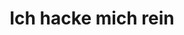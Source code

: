 ---
templateKey: 'index-page'
newPage: false
title: Ich hacke mich rein
masthead:
    image: img/hello.jpg
    name: Marcel Attinger
    claim: Grafik Designer - Web Entwickler - User Experience Developer
services:
  - headline: Alles beginnt mit einer guten Konzeption
    description: Wir legen in einem ausführlichem Gespräch gemeinsam die Ziele für deinen Webauftritt fest. Auf dieser Basis erarbeite ich für dich ein maßgeschneidertes Konzept.
  - headline: Design verbindet Information und Verstehen!
    description: Lorem Ipsum
  - headline: Umsetzung
    description: Lorem Ipsum
aboutMe:
    headline: Über mich
    leftText: Hi, mein Name ist Marcel und ich bin seit 2013 als Webentwickler tätig. In
              dieser Zeit konnte ich bereits mit vielen Kunden und Kollegen spannende Projekte
              umsetzen. Unkomplizierte Kommunikation, schnelle Reaktionszeiten und der Einsatz der
              neuesten Technologien zählen zu meinen Stärken.
    rightText: Mir ist im Umgang mit Kunden wichtig direkt im Vorgespräch die bestmögliche
               Lösung zu identifizieren. So könnnen wir gezielt eine Strategie entwickeln um ihren
               Webauftritt perfekt auf Ihre Bedürfnisse abzustimmen. Reminder Studium
portfolio:
  - image: img/portfolio/kevlena-preview.jpg
    imageAlt: http://www.kl-hochzeit.info/
    item:
      linkTarget: http://kl-hochzeit.info/
      image: img/portfolio/kevlena-website.png
      imageAlt: kl-hochzeit.info
      headline: Lena und Kevin Kirr
      description: Lena und Kevin kamen mit der Idee auf mich zu, die Einladung zu Ihrer Hochzeit interaktiv zu
                   gestalten. Die beiden hatten sich bereits erste Gedanken
                   gemacht, die wir in einem gemeinsamen Gespräch weiterentwickelten. Darauf basierend habe ich das
                   Konzept und Design für die Webseite erstellt.
      testimonialHeadline: Zielsetzung
      testimonialList:
        - listItem: Zentrale Stelle für Informationen
        - listItem: Darstellung des Tagesablaufs
        - listItem: Nennung der Locations inklusive Link zur Routenplanung
        - listItem: Einfache Kommunikation zwischen Gästen und Trauzeugen für Rückfragen
      technicalHeadline: Umsetzung
      technicalDescription: Nach dem Feeback der beiden und einigen kleinen Anpassungen an der Optik ging es
                            an die Umsetzung. Die Webseite wurde statisch und ohne Content-Managment-System
                            umgesetzt. Dies liegt vorallem daran, dass initial alle Webseiteninhalte feststanden und
                            nicht laufend neue Inhalte dazukamen. So konnte hier auf eine Lösung ohne CMS gesetzt werden.
  - image: img/portfolio/kaibullach-preview.jpg
    imageAlt: http://www.kaibullach.de/
    item:
          linkTarget: http://kl-hochzeit.info/
          image: img/portfolio/kevlena-website.png
          imageAlt: kl-hochzeit.info
          headline: Lena und Kevin Kirr
          description: Lena und Kevin kamen mit der Idee auf mich zu, die Einladung zu Ihrer Hochzeit interaktiv zu
                       gestalten. Die beiden hatten sich bereits erste Gedanken
                       gemacht, die wir in einem gemeinsamen Gespräch weiterentwickelten. Darauf basierend habe ich das
                       Konzept und Design für die Webseite erstellt.
          testimonialHeadline: Zielsetzung
          testimonialList:
            - listItem: Zentrale Stelle für Informationen
            - listItem: Darstellung des Tagesablaufs
            - listItem: Nennung der Locations inklusive Link zur Routenplanung
            - listItem: Einfache Kommunikation zwischen Gästen und Trauzeugen für Rückfragen
          technicalHeadline: Umsetzung
          technicalDescription: Nach dem Feeback der beiden und einigen kleinen Anpassungen an der Optik ging es
                                an die Umsetzung. Die Webseite wurde statisch und ohne Content-Managment-System
                                umgesetzt. Dies liegt vorallem daran, dass initial alle Webseiteninhalte feststanden und
                                nicht laufend neue Inhalte dazukamen. So konnte hier auf eine Lösung ohne CMS
  - image: img/portfolio/personabrowser-website.jpg
    imageAlt: https://dev.personabrowser.gpii.eu/de/
    item:
          linkTarget: http://kl-hochzeit.info/
          image: img/portfolio/kevlena-website.png
          imageAlt: kl-hochzeit.info
          headline: Lena und Kevin Kirr
          description: Lena und Kevin kamen mit der Idee auf mich zu, die Einladung zu Ihrer Hochzeit interaktiv zu
                       gestalten. Die beiden hatten sich bereits erste Gedanken
                       gemacht, die wir in einem gemeinsamen Gespräch weiterentwickelten. Darauf basierend habe ich das
                       Konzept und Design für die Webseite erstellt.
          testimonialHeadline: Zielsetzung
          testimonialList:
            - listItem: Zentrale Stelle für Informationen
            - listItem: Darstellung des Tagesablaufs
            - listItem: Nennung der Locations inklusive Link zur Routenplanung
            - listItem: Einfache Kommunikation zwischen Gästen und Trauzeugen für Rückfragen
          technicalHeadline: Umsetzung
          technicalDescription: Nach dem Feeback der beiden und einigen kleinen Anpassungen an der Optik ging es
                                an die Umsetzung. Die Webseite wurde statisch und ohne Content-Managment-System
                                umgesetzt. Dies liegt vorallem daran, dass initial alle Webseiteninhalte feststanden und
                                nicht laufend neue Inhalte dazukamen. So konnte hier auf eine Lösung ohne CMS
testimonials:
  - author: Kevin Kirr
    image: img/testimonials/kevinkirr.jpg
    imageAlt: Kevin und Lena
    quote: "Die Zusammenarbeit mit Marcel war von Anfang bis Ende sehr
           entspannt und zielführend. Er hat uns sehr gut beraten und
           die Website für unsere Hochzeit pünktlich und preiswert
           geliefert. Die Gäste waren auch alle begeistert von der
           Seite!"
    linkTarget:  http://kl-hochzeit.info/
  - author: Annik Wanner
    image: img/testimonials/annikwanner.jpg
    imageAlt: Annik Wanner
    quote: "Ich arbeite mit Marcel nun seit einem Jahr zusammen und kann ihn nur
            weiterempfehlen. Er hat mich in den Phasen der Konzeption, des Designs und
            der Entwicklung meiner Webseite begleitet und ist nun auch im Nachgang noch
            für die Betreuung zuständig. Ich bin froh einen technischen Partner wie Ihn
            zu haben."
    linkTarget: http://hundeglueck-schoenbuch.de/
  - author: Kai Bullach
    image: img/testimonials/kaibullach.jpg
    imageAlt: Kai Bullach
    quote: "Bisher hatte er immer eine Lösung für meine Aufgabenstellung parat und hat
           diese schnell und zuverlässig umgesetzt. Einfach TOP!"
    linkTarget: http://wwww.kaibullach.de/
---